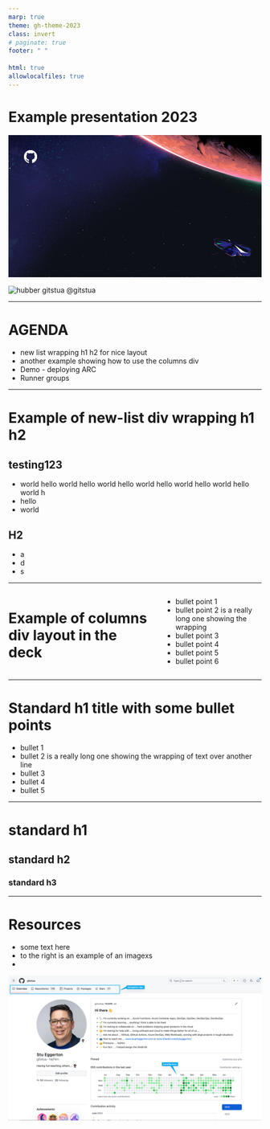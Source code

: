```yaml
---
marp: true
theme: gh-theme-2023
class: invert
# paginate: true
footer: " "

html: true
allowlocalfiles: true
---
```

# Example presentation 2023

![bg](./2023-GitHub-PresentationTemplate.png)

<div class="center-hubber">

![hubber gitstua](https://avatars.githubusercontent.com/gitstua?size=60) <span>@gitstua</span>
</div>

---
<div class='agenda'>
<div>

# AGENDA
</div>

<div>

- new list wrapping h1 h2 for nice layout
- another example showing how to use the columns div
- Demo - deploying ARC
- Runner groups
</div>

---

<div class='new-list'>

# Example of new-list div wrapping h1 h2 

## testing123
- world hello world hello world hello world hello world hello world hello world h
- hello
- world

## H2
- a 
- d
- s

</div>

---

<div class='columns'>
  <div>

  # Example of columns div layout in the deck
  </div>

  <div>

  - bullet point 1
  - bullet point 2 is a really long one showing the wrapping
  - bullet point 3
  - bullet point 4
  - bullet point 5
  - bullet point 6

  </div>
</div>

---

# Standard h1 title with some bullet points
<!-- <div class="gradient-pink-to-green-"></div>
<div class="gradient-pink-to-green-short"></div> -->

- bullet 1
- bullet 2 is a really long one showing the wrapping of text over another line
- bullet 3
- bullet 4
- bullet 5

---

# standard h1
## standard h2
### standard h3


---

# Resources
- some text here
- to the right is an example of an imagexs
- 
![bg right 100%](image-1.png)